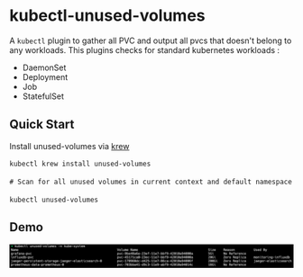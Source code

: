 # kubectl-unused-volumes

A `kubectl` plugin to gather all PVC and output all pvcs that doesn't belong to any workloads.
This plugins checks for standard kubernetes workloads : 
- DaemonSet
- Deployment
- Job
- StatefulSet


## Quick Start

Install unused-volumes via [krew](https://krew.sigs.k8s.io/)

```
kubectl krew install unused-volumes

# Scan for all unused volumes in current context and default namespace

kubectl unused-volumes
```

## Demo

![Scan Unused pvc on namespace infra](assets/example-1.png)